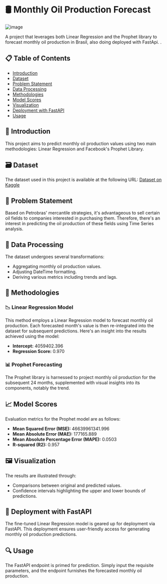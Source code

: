 # 🛢 Monthly Oil Production Forecast
![image](https://github.com/heydar432/ML---Regression-Time-Series/assets/65925995/61bfed65-2138-4c0a-a4ce-b977fd5709f4)


A project that leverages both Linear Regression and the Prophet library to forecast monthly oil production in Brasil, also doing deployed with FastApi. .

## 📋 Table of Contents
- [Introduction](#introduction)
- [Dataset](#dataset)
- [Problem Statement](#problem-statement)
- [Data Processing](#data-processing)
- [Methodologies](#methodologies)
- [Model Scores](#model-scores)
- [Visualization](#visualization)
- [Deployment with FastAPI](#deployment-with-fastapi)
- [Usage](#usage)

## 📌 Introduction
This project aims to predict monthly oil production values using two main methodologies: Linear Regression and Facebook's Prophet Library.

## 🗃 Dataset
The dataset used in this project is available at the following URL:
[Dataset on Kaggle](https://www.kaggle.com/code/erivanoliveirajr/predict-of-future-oil-production)

## 📝 Problem Statement
Based on Petrobras' mercantile strategies, it's advantageous to sell certain oil fields to companies interested in purchasing them. Therefore, there's an interest in predicting the oil production of these fields using Time Series analysis.

## 🔄 Data Processing
The dataset undergoes several transformations:
* Aggregating monthly oil production values.
* Adjusting DateTime formatting.
* Deriving various metrics including trends and lags.

## 🧪 Methodologies
### 📉 Linear Regression Model
This method employs a Linear Regression model to forecast monthly oil production. Each forecasted month's value is then re-integrated into the dataset for subsequent predictions. Here's an insight into the results achieved using the model:
* **Intercept:** 4059402.396
* **Regression Score:** 0.970

### 📊 Prophet Forecasting
The Prophet library is harnessed to project monthly oil production for the subsequent 24 months, supplemented with visual insights into its components, notably the trend.

## 📈 Model Scores
Evaluation metrics for the Prophet model are as follows:
- **Mean Squared Error (MSE):** 46639961341.996
- **Mean Absolute Error (MAE):** 177165.889
- **Mean Absolute Percentage Error (MAPE):** 0.0503
- **R-squared (R2):** 0.957

## 🖼 Visualization
The results are illustrated through:
- Comparisons between original and predicted values.
- Confidence intervals highlighting the upper and lower bounds of predictions.

## 🚀 Deployment with FastAPI
The fine-tuned Linear Regression model is geared up for deployment via FastAPI. This deployment ensures user-friendly access for generating monthly oil production predictions.

## 🔍 Usage
The FastAPI endpoint is primed for prediction. Simply input the requisite parameters, and the endpoint furnishes the forecasted monthly oil production.

